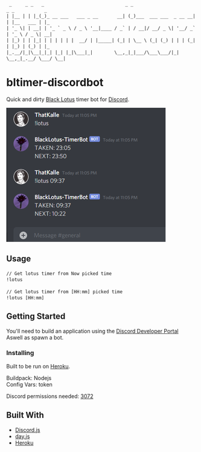      _     _ _   _                              _ _                       _ _           _   
    | |__ | | |_(_)_ __ ___   ___ _ __       __| (_)___  ___ ___  _ __ __| | |__   ___ | |_ 
    | '_ \| | __| | '_ ` _ \ / _ \ '__|____ / _` | / __|/ __/ _ \| '__/ _` | '_ \ / _ \| __|
    | |_) | | |_| | | | | | |  __/ | |_____| (_| | \__ \ (_| (_) | | | (_| | |_) | (_) | |_ 
    |_.__/|_|\__|_|_| |_| |_|\___|_|        \__,_|_|___/\___\___/|_|  \__,_|_.__/ \___/ \__|
                                                                                            
# bltimer-discordbot

Quick and dirty [Black Lotus](https://classic.wowhead.com/item=13468/black-lotus) timer bot for [Discord](https://discord.com).

![preview](https://github.com/ThatKalle/bltimer-discordbot/blob/master/preview/preview.png?raw=true)

## Usage

```
// Get lotus timer from Now picked time
!lotus

// Get lotus timer from [HH:mm] picked time
!lotus [HH:mm]
```

## Getting Started

You'll need to build an application using the [Discord Developer Portal](https://discord.com/developers)<br>
Aswell as spawn a bot.

### Installing

Built to be run on [Heroku](https://www.heroku.com/).

Buildpack: Nodejs<br>
Config Vars: token <Discord Bot Token>
  
Discord permissions needed: [3072](https://discordapi.com/permissions.html#3072)

## Built With

* [Discord.js](https://discord.js.org/#/)
* [day.js](https://day.js.org/)
* [Heroku](https://www.heroku.com/)
